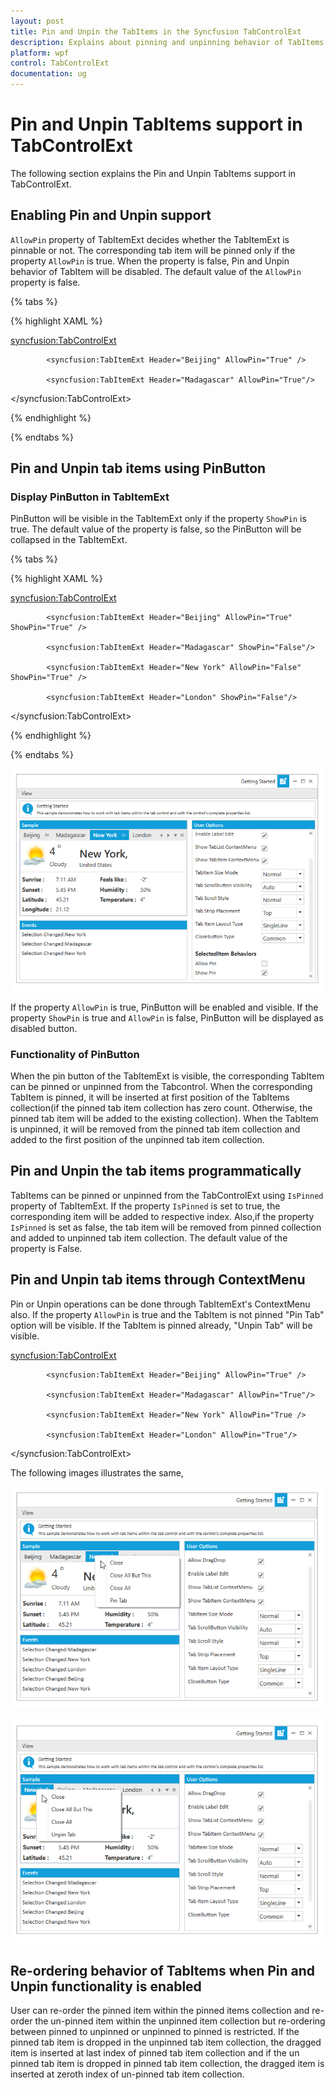 ```yaml
---
layout: post
title: Pin and Unpin the TabItems in the Syncfusion TabControlExt
description: Explains about pinning and unpinning behavior of TabItems in the TabControlExt of WPF
platform: wpf
control: TabControlExt
documentation: ug
---
```

# Pin and Unpin TabItems support in TabControlExt

The following section explains the Pin and Unpin TabItems support in TabControlExt.

## Enabling Pin and Unpin support

`AllowPin` property of TabItemExt decides whether the TabItemExt is pinnable or not. The corresponding tab item will be pinned only if the property `AllowPin` is true. When the property is false, Pin and Unpin behavior of TabItem will be disabled. The default value of the `AllowPin` property is false.

{% tabs %}

{% highlight XAML %}

  <syncfusion:TabControlExt>

            <syncfusion:TabItemExt Header="Beijing" AllowPin="True" />
            
            <syncfusion:TabItemExt Header="Madagascar" AllowPin="True"/>                      
            
</syncfusion:TabControlExt>

{% endhighlight %}

{% endtabs %}

## Pin and Unpin tab items using PinButton

### Display PinButton in TabItemExt

PinButton will be visible in the TabItemExt only if the property `ShowPin` is true. The default value of the property is false, so the PinButton will be collapsed in the TabItemExt.

{% tabs %}

{% highlight XAML %}

  <syncfusion:TabControlExt>

            <syncfusion:TabItemExt Header="Beijing" AllowPin="True" ShowPin="True" />
            
            <syncfusion:TabItemExt Header="Madagascar" ShowPin="False"/>    

            <syncfusion:TabItemExt Header="New York" AllowPin="False" ShowPin="True" />
            
            <syncfusion:TabItemExt Header="London" ShowPin="False"/>                   
            
</syncfusion:TabControlExt>

{% endhighlight %}

{% endtabs %}

![Displaying PinButton to specific items](Pin-and-Unpin-TabItems-support-in-TabControlExt-images\Pin-and-Unpin-TabItems-support-in-TabControlExt-images1.png)

If the property `AllowPin` is true, PinButton will be enabled and visible. If the property `ShowPin` is true and `AllowPin` is false, PinButton will be displayed as disabled button. 


### Functionality of PinButton

When the pin button of the TabItemExt is visible, the corresponding TabItem can be pinned or unpinned from the Tabcontrol. When the corresponding TabItem is pinned, it will be inserted at first position of the TabItems collection(if the pinned tab item collection has zero count. Otherwise, the pinned tab item will be added to the existing collection). When the TabItem is unpinned, it will be removed from the pinned tab item collection and added to the first position of the unpinned tab item collection.

## Pin and Unpin the tab items programmatically

TabItems can be pinned or unpinned from the TabControlExt using `IsPinned` property of TabItemExt. If the property `IsPinned` is set to true, the corresponding item will be added to respective index. Also,if the property `IsPinned` is set as false, the tab item will be removed from pinned collection and added to unpinned tab item collection. The default value of the property is False.

## Pin and Unpin tab items through ContextMenu

Pin or Unpin operations can be done through TabItemExt's ContextMenu also. If the property `AllowPin` is true and the TabItem is not pinned "Pin Tab" option will be visible. If the TabItem is pinned already, "Unpin Tab" will be visible. 

<syncfusion:TabControlExt>

            <syncfusion:TabItemExt Header="Beijing" AllowPin="True" />
            
            <syncfusion:TabItemExt Header="Madagascar" AllowPin="True"/>    

            <syncfusion:TabItemExt Header="New York" AllowPin="True />
            
            <syncfusion:TabItemExt Header="London" AllowPin="True"/>                   
            
</syncfusion:TabControlExt>

The following images illustrates the same,

![Displaying option to pin the TabItemExt](Pin-and-Unpin-TabItems-support-in-TabControlExt-images\Pin-and-Unpin-TabItems-support-in-TabControlExt-images2.png)

![Displaying option to Unpin the TabItemExt](Pin-and-Unpin-TabItems-support-in-TabControlExt-images\Pin-and-Unpin-TabItems-support-in-TabControlExt-images3.png)

## Re-ordering behavior of TabItems when Pin and Unpin functionality is enabled

User can re-order the pinned item within the pinned items collection and re-order the un-pinned item within the unpinned item collection but re-ordering between pinned to unpinned or unpinned to pinned is restricted. If the pinned tab item is dropped in the unpinned tab item collection, the dragged item is inserted at last index of pinned tab item collection and if the un pinned tab item is dropped in pinned tab item collection, the dragged item is inserted at zeroth index of un-pinned tab item collection.

